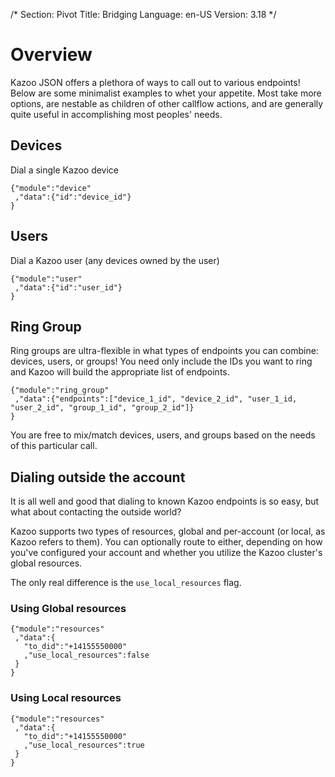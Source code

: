 /*
Section: Pivot
Title: Bridging
Language: en-US
Version: 3.18
*/

# Overview

Kazoo JSON offers a plethora of ways to call out to various endpoints! Below are some minimalist examples to whet your appetite. Most take more options, are nestable as children of other callflow actions, and are generally quite useful in accomplishing most peoples' needs.

## Devices

Dial a single Kazoo device

    {"module":"device"
     ,"data":{"id":"device_id"}
    }

## Users

Dial a Kazoo user (any devices owned by the user)

    {"module":"user"
     ,"data":{"id":"user_id"}
    }

## Ring Group

Ring groups are ultra-flexible in what types of endpoints you can combine: devices, users, or groups! You need only include the IDs you want to ring and Kazoo will build the appropriate list of endpoints.

    {"module":"ring_group"
     ,"data":{"endpoints":["device_1_id", "device_2_id", "user_1_id, "user_2_id", "group_1_id", "group_2_id"]}
    }

You are free to mix/match devices, users, and groups based on the needs of this particular call.

## Dialing outside the account

It is all well and good that dialing to known Kazoo endpoints is so easy, but what about contacting the outside world?

Kazoo supports two types of resources, global and per-account (or local, as Kazoo refers to them). You can optionally route to either, depending on how you've configured your account and whether you utilize the Kazoo cluster's global resources.

The only real difference is the `use_local_resources` flag.

### Using Global resources

    {"module":"resources"
     ,"data":{
       "to_did":"+14155550000"
       ,"use_local_resources":false
     }
    }

### Using Local resources

    {"module":"resources"
     ,"data":{
       "to_did":"+14155550000"
       ,"use_local_resources":true
     }
    }
